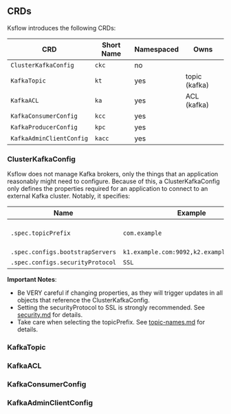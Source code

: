 ## CRDs

Ksflow introduces the following CRDs:

| CRD                         | Short Name | Namespaced | Owns          |
|-----------------------------|------------|------------|---------------|
| `ClusterKafkaConfig` | `ckc`     | no         |               |
| `KafkaTopic`                | `kt`       | yes        | topic (kafka) |
| `KafkaACL`                  | `ka`       | yes        | ACL (kafka)   |
| `KafkaConsumerConfig`       | `kcc`      | yes        |               |
| `KafkaProducerConfig`       | `kpc`      | yes        |               |
| `KafkaAdminClientConfig`    | `kacc`     | yes        |               |

### ClusterKafkaConfig
Ksflow does not manage Kafka brokers, only the things that an application reasonably might need to configure.
Because of this, a ClusterKafkaConfig only defines the properties required for an application to connect to an
external Kafka cluster. Notably, it specifies:

| Name                             | Example                                   | Values                                                                                                                      |
|----------------------------------|-------------------------------------------|-----------------------------------------------------------------------------------------------------------------------------|
| `.spec.topicPrefix`              | `com.example`                             | Labels must match [RFC 1035](https://kubernetes.io/docs/concepts/overview/working-with-objects/names/#rfc-1035-label-names) |
| `.spec.configs.bootstrapServers` | `k1.example.com:9092,k2.example.com:9092` |                                                                                                                             |
| `.spec.configs.securityProtocol` | `SSL`                                     | `PLAINTEXT`,`SSL`                                                                                                           |

**Important Notes**:
- Be VERY careful if changing properties, as they will trigger updates in all objects that reference the ClusterKafkaConfig.
- Setting the securityProtocol to SSL is strongly recommended. See [security.md](./security.md) for details.
- Take care when selecting the topicPrefix. See [topic-names.md](./topic-names.md) for details.

### KafkaTopic

### KafkaACL

### KafkaConsumerConfig

### KafkaAdminClientConfig
